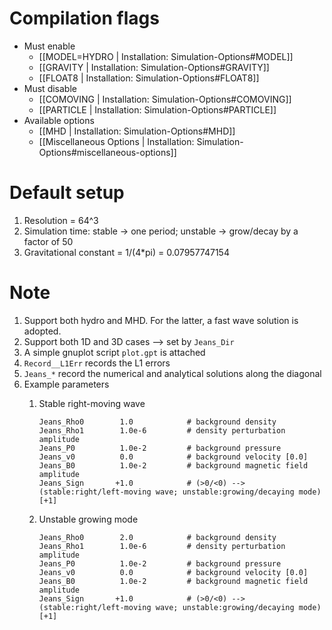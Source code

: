 # Compilation flags
- Must enable
   - [[MODEL=HYDRO | Installation: Simulation-Options#MODEL]]
   - [[GRAVITY | Installation: Simulation-Options#GRAVITY]]
   - [[FLOAT8 | Installation: Simulation-Options#FLOAT8]]
- Must disable
   - [[COMOVING | Installation: Simulation-Options#COMOVING]]
   - [[PARTICLE | Installation: Simulation-Options#PARTICLE]]
- Available options
   - [[MHD | Installation: Simulation-Options#MHD]]
   - [[Miscellaneous Options | Installation: Simulation-Options#miscellaneous-options]]


# Default setup
1. Resolution = 64^3
2. Simulation time: stable -> one period; unstable -> grow/decay by a factor of 50
3. Gravitational constant = 1/(4*pi) = 0.07957747154


# Note
1. Support both hydro and MHD. For the latter, a fast wave solution is adopted.
2. Support both 1D and 3D cases --> set by `Jeans_Dir`
3. A simple gnuplot script `plot.gpt` is attached
4. `Record__L1Err` records the L1 errors
5. `Jeans_*` record the numerical and analytical solutions along the diagonal
6. Example parameters
   1. Stable right-moving wave
      ```
      Jeans_Rho0        1.0            # background density
      Jeans_Rho1        1.0e-6         # density perturbation amplitude
      Jeans_P0          1.0e-2         # background pressure
      Jeans_v0          0.0            # background velocity [0.0]
      Jeans_B0          1.0e-2         # background magnetic field amplitude
      Jeans_Sign       +1.0            # (>0/<0) --> (stable:right/left-moving wave; unstable:growing/decaying mode) [+1]
      ```

   2. Unstable growing mode
      ```
      Jeans_Rho0        2.0            # background density
      Jeans_Rho1        1.0e-6         # density perturbation amplitude
      Jeans_P0          1.0e-2         # background pressure
      Jeans_v0          0.0            # background velocity [0.0]
      Jeans_B0          1.0e-2         # background magnetic field amplitude
      Jeans_Sign       +1.0            # (>0/<0) --> (stable:right/left-moving wave; unstable:growing/decaying mode) [+1]
      ```
